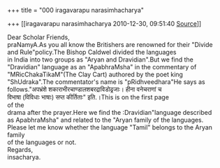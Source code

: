+++
title = "000 iragavarapu narasimhacharya"

+++
[[iragavarapu narasimhacharya	2010-12-30, 09:51:40 [Source](https://groups.google.com/g/bvparishat/c/4IqxlNGNvEw)]]



Dear Scholar Friends,  
praNamyA.As you all know the Britishers are renowned for their "Divide  
and Rule"policy.The Bishop Caldwel divided the languages  
in India into two groups as "Aryan and Dravidian".But we find the  
"Dravidian" language as an "ApabhraMsha" in the commentary of  
"MRicChakaTikaM"(The Clay Cart) authored by the poet king  
"ShUdraka".The commentator's name is "pRidhveedhara"He says as  
follows."अपभ्रंशे शकाराभीरचाण्डालशबरद्राविडोढ्रजाः। हीना वनेचराणां च  
विभाषा (विविधाः भाषाः) सप्त कीर्तिताः" इति.।This is on the first page  
of the  
drama after the prayer.Here we find the :Dravidian"language described  
as ApabhraMsha" and related to the "Aryan family of the languages.  
Please let me know whether the language "Tamil" belongs to the Aryan family  
of the languages or not.  
Regards,  
insacharya.  

